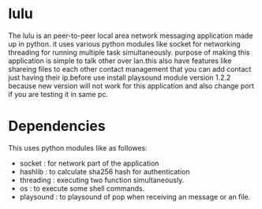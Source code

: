 # lulu
The lulu is an peer-to-peer local area network messaging application made up in python.
it uses various python modules like socket for networking threading for running multiple task simultaneously.
purpose of making this application is simple to talk other over lan.this also have features like shareing files to each other
contact management that you can add contact just having their ip.before use install playsound module version 1.2.2 because new version will not work
for this application and also change port if you are testing it in same pc.

# Dependencies
This uses python modules like as followes:
* socket : for network part of the application
* hashlib : to calculate sha256 hash for authentication
* threading : executing two function simultaneously.
* os : to execute some shell commands.
* playsound : to playsound of pop when receiving an message or an file.

